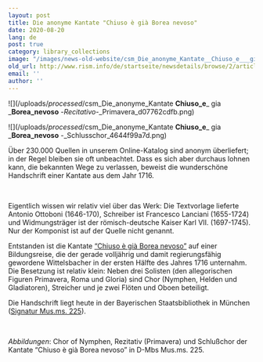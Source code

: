 ```yaml
---
layout: post
title: Die anonyme Kantate "Chiuso è già Borea nevoso"
date: 2020-08-20
lang: de
post: true
category: library_collections
image: "/images/news-old-website/csm_Die_anonyme_Kantate__Chiuso_e___gia___Borea_nevoso__-_Choro_d__Ninfe_f5a660d6f5.png"
old_url: http://www.rism.info/de/startseite/newsdetails/browse/2/article/64/the-anonymous-cantata-chiuso-e-gia-borea-nevoso.html
email: ''
author: ''
---
```


 ![](/uploads/_processed_/csm_Die_anonyme_Kantate __Chiuso_e___ gia ___Borea_nevoso__ -_Recitativo_-_Primavera_d07762cdfb.png)

 ![](/uploads/_processed_/csm_Die_anonyme_Kantate __Chiuso_e___ gia ___Borea_nevoso__ -_Schlusschor_4644f99a7d.png)

Über 230.000 Quellen in unserem Online-Katalog sind anonym überliefert; in der Regel bleiben sie oft unbeachtet. Dass es sich aber durchaus lohnen kann, die bekannten Wege zu verlassen, beweist die wunderschöne Handschrift einer Kantate aus dem Jahr 1716.

&nbsp;

Eigentlich wissen wir relativ viel über das Werk: Die Textvorlage lieferte Antonio Ottoboni (1646-170), Schreiber ist Francesco Lanciani (1655-1724) und Widmungsträger ist der römisch-deutsche Kaiser Karl VII. (1697-1745). Nur der Komponist ist auf der Quelle nicht genannt.

Entstanden ist die Kantate [“Chiuso è già Borea nevoso”](https://opac.rism.info/search?id=456011407&View=rism)&nbsp;auf einer Bildungsreise, die der gerade volljährig und damit regierungsfähig gewordene Wittelsbacher in der ersten Hälfte des Jahres 1716 unternahm. Die Besetzung ist relativ klein: Neben drei Solisten (den allegorischen Figuren Primavera, Roma und Gloria) sind Chor (Nymphen, Helden und Gladiatoren), Streicher und je zwei Flöten und Oboen beteiligt.

Die Handschrift liegt heute in der Bayerischen Staatsbibliothek in München ([Signatur Mus.ms. 225](http://mdz-nbn-resolving.de/urn:nbn:de:bvb:12-bsb00083808-3)).

&nbsp;

_Abbildungen_: Chor of Nymphen, Rezitativ (Primavera) und Schlußchor der Kantate “Chiuso è già Borea nevoso” in D-Mbs Mus.ms. 225.